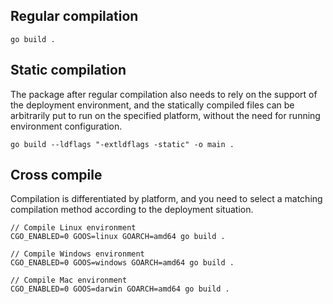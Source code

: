 ## Regular compilation

`go build .`

## Static compilation

The package after regular compilation also needs to rely on the support of the deployment environment, and the statically compiled files can be arbitrarily put to run on the specified platform, without the need for running environment configuration.
```
go build --ldflags "-extldflags -static" -o main .
```

## Cross compile

Compilation is differentiated by platform, and you need to select a matching compilation method according to the deployment situation.
```
// Compile Linux environment
CGO_ENABLED=0 GOOS=linux GOARCH=amd64 go build .

// Compile Windows environment
CGO_ENABLED=0 GOOS=windows GOARCH=amd64 go build .

// Compile Mac environment
CGO_ENABLED=0 GOOS=darwin GOARCH=amd64 go build .
```
